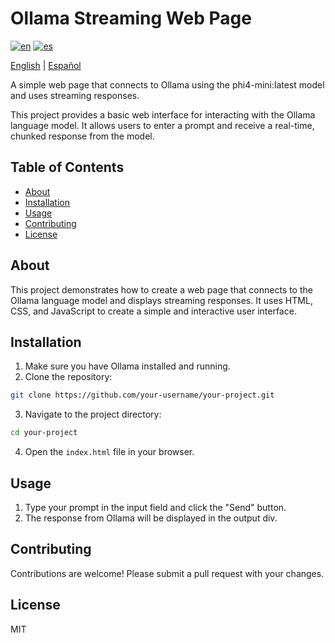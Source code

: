 # Ollama Streaming Web Page

[![en](https://img.shields.io/badge/lang-en-blue.svg)](README.md)
[![es](https://img.shields.io/badge/lang-es-green.svg)](README_ES.md)

[English](README.md) | [Español](README_ES.md)

A simple web page that connects to Ollama using the phi4-mini:latest model and uses streaming responses.

This project provides a basic web interface for interacting with the Ollama language model. It allows users to enter a prompt and receive a real-time, chunked response from the model.

## Table of Contents

*   [About](#about)
*   [Installation](#installation)
*   [Usage](#usage)
*   [Contributing](#contributing)
*   [License](#license)

## About

This project demonstrates how to create a web page that connects to the Ollama language model and displays streaming responses. It uses HTML, CSS, and JavaScript to create a simple and interactive user interface.

## Installation

1.  Make sure you have Ollama installed and running.
2.  Clone the repository:

```bash
git clone https://github.com/your-username/your-project.git
```

3.  Navigate to the project directory:

```bash
cd your-project
```

4.  Open the `index.html` file in your browser.

## Usage

1.  Type your prompt in the input field and click the "Send" button.
2.  The response from Ollama will be displayed in the output div.

## Contributing

Contributions are welcome! Please submit a pull request with your changes.

## License

MIT